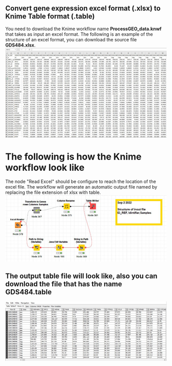 ## Convert gene expression excel format (.xlsx)  to Knime Table format (.table) ##
You need to download the Knime workflow name **ProcessGEO_data.knwf** that takes as input an excel format. 
The following is an example of the structure of an excel format, you can download the source file **GDS484.xlsx**. 
![alt text](https://github.com/malikyousef/PriPath/blob/main/images/GDS484.JPG?raw=true)
# The following is how the Knime workflow look like ##
The node "Read Excel" should be configure to reach the location of the excel file. The workflow will generate an automatic output file named by replacing the file extension of xlsx with table.
![alt text](https://github.com/malikyousef/PriPath/blob/main/images/PreProcessGEO.JPG?raw=true)
## The output table file will look like, also you can download the file that has the name GDS484.table ##
![alt text](https://github.com/malikyousef/PriPath/blob/main/images/GDS484_table_format_image.JPG?raw=true)

